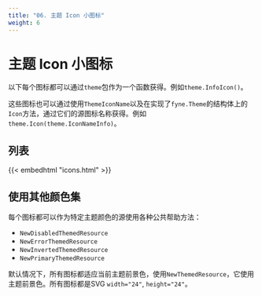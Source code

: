 ```yaml
---
title: "06. 主题 Icon 小图标"
weight: 6
---
```


# 主题 Icon 小图标

以下每个图标都可以通过`theme`包作为一个函数获得。例如`theme.InfoIcon()`。

这些图标也可以通过使用`ThemeIconName`以及在实现了`fyne.Theme`的结构体上的`Icon`方法，通过它们的源图标名称获得。例如`theme.Icon(theme.IconNameInfo)`。

## 列表

{{< embedhtml "icons.html" >}}

## 使用其他颜色集

每个图标都可以作为特定主题颜色的源使用各种公共帮助方法：

* `NewDisabledThemedResource`
* `NewErrorThemedResource`
* `NewInvertedThemedResource`
* `NewPrimaryThemedResource`

默认情况下，所有图标都适应当前主题前景色，使用`NewThemedResource`，它使用主题前景色。所有图标都是SVG `width="24"`, `height="24"`。


